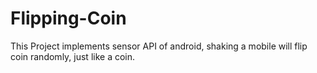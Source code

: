 # Flipping-Coin
This Project implements sensor API of android, shaking a mobile will flip coin randomly, just like a coin.
